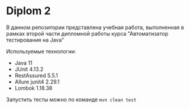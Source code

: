 # Diplom 2
В данном репозитории представлена учебная работа, выполненная в рамках второй части дипломной работы курса "Автоматизатор тестирования на Java"

Используемые технологии:
* Java 11
* JUnit 4.13.2
* RestAssured 5.5.1
* Allure junit4 2.29.1
* Lombok 1.18.38


Запустить тесты можно по команде `mvn clean test`